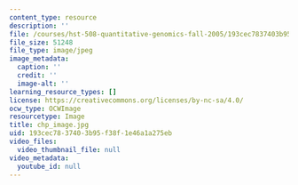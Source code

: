 ```yaml
---
content_type: resource
description: ''
file: /courses/hst-508-quantitative-genomics-fall-2005/193cec7837403b95f38f1e46a1a275eb_chp_image.jpg
file_size: 51248
file_type: image/jpeg
image_metadata:
  caption: ''
  credit: ''
  image-alt: ''
learning_resource_types: []
license: https://creativecommons.org/licenses/by-nc-sa/4.0/
ocw_type: OCWImage
resourcetype: Image
title: chp_image.jpg
uid: 193cec78-3740-3b95-f38f-1e46a1a275eb
video_files:
  video_thumbnail_file: null
video_metadata:
  youtube_id: null
---
```


